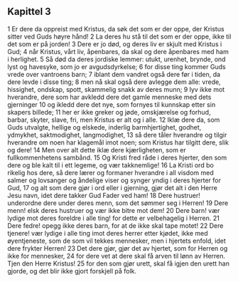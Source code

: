 ## Kapittel 3

1 Er dere da oppreist med Kristus, da søk det som er der oppe, der Kristus sitter ved Guds høyre hånd!
2 La deres hu stå til det som er der oppe, ikke til det som er på jorden!
3 Dere er jo død, og deres liv er skjult med Kristus i Gud;
4 når Kristus, vårt liv, åpenbares, da skal og dere åpenbares med ham i herlighet.
5 Så død da deres jordiske lemmer: utukt, urenhet, brynde, ond lyst og havesyke, som jo er avgudsdyrkelse;
6 for disse ting kommer Guds vrede over vantroens barn;
7 iblant dem vandret også dere før i tiden, da dere levde i disse ting;
8 men nå skal også dere avlegge dem alle: vrede, hissighet, ondskap, spott, skammelig snakk av deres munn;
9 lyv ikke mot hverandre, dere som har avkledd dere det gamle menneske med dets gjerninger
10 og ikledd dere det nye, som fornyes til kunnskap etter sin skapers billede;
11 her er ikke greker og jøde, omskjærelse og forhud, barbar, skyter, slave, fri, men Kristus er alt og i alle.
12 Iklæ dere da, som Guds utvalgte, hellige og elskede, inderlig barmhjertighet, godhet, ydmykhet, saktmodighet, langmodighet,
13 så dere tåler hverandre og tilgir hverandre om noen har klagemål imot noen; som Kristus har tilgitt dere, slik og dere!
14 Men over alt dette iklæ dere kjærligheten, som er fullkommenhetens sambånd.
15 Og Kristi fred råde i deres hjerter, den som dere og ble kalt til i ett legeme, og vær takknemlige!
16 La Kristi ord bo rikelig hos dere, så dere lærer og formaner hverandre i all visdom med salmer og lovsanger og åndelige viser og synger yndig i deres hjerter for Gud,
17 og alt som dere gjør i ord eller i gjerning, gjør det alt i den Herre Jesu navn, idet dere takker Gud Fader ved ham!
18 Dere hustruer! underordne dere under deres menn, som det sømmer seg i Herren!
19 Dere menn! elsk deres hustruer og vær ikke bitre mot dem!
20 Dere barn! vær lydige mot deres foreldre i alle ting! for dette er velbehagelig i Herren.
21 Dere fedre! opegg ikke deres barn, for at de ikke skal tape motet!
22 Dere tjenere! vær lydige i alle ting imot deres herrer etter kjødet, ikke med øyentjeneste, som de som vil tekkes mennesker, men i hjertets enfold, idet dere frykter Herren!
23 Det dere gjør, gjør det av hjertet, som for Herren og ikke for mennesker,
24 for dere vet at dere skal få arven til lønn av Herren. Tjen den Herre Kristus!
25 for den som gjør urett, skal få igjen den urett han gjorde, og det blir ikke gjort forskjell på folk.
